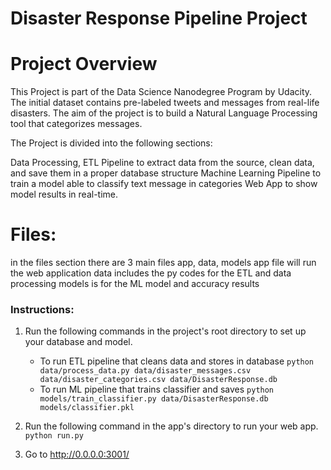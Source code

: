 # Disaster Response Pipeline Project

# Project Overview
This Project is part of the Data Science Nanodegree Program by Udacity. The initial dataset contains pre-labeled tweets and messages from real-life disasters. The aim of the project is to build a Natural Language Processing tool that categorizes messages.

The Project is divided into the following sections:

Data Processing, ETL Pipeline to extract data from the source, clean data, and save them in a proper database structure
Machine Learning Pipeline to train a model able to classify text message in categories
Web App to show model results in real-time.

# Files: 
in the files section there are 3 main files
app, data, models 
app file will run the web application
data includes the py codes for the ETL and data processing
models is for the ML model and accuracy results

### Instructions:
1. Run the following commands in the project's root directory to set up your database and model.

    - To run ETL pipeline that cleans data and stores in database
        `python data/process_data.py data/disaster_messages.csv data/disaster_categories.csv data/DisasterResponse.db`
    - To run ML pipeline that trains classifier and saves
        `python models/train_classifier.py data/DisasterResponse.db models/classifier.pkl`

2. Run the following command in the app's directory to run your web app.
    `python run.py`

3. Go to http://0.0.0.0:3001/
